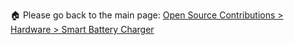 🏠 Please go back to the main page: <a href="https://github.com/fermyno/open-source-contributions/tree/main/hardware/smart-battery-charger">Open Source Contributions > Hardware > Smart Battery Charger</a>
